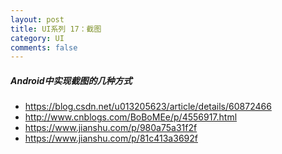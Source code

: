 ```yaml
---
layout: post
title: UI系列 17：截图
category: UI
comments: false
---
```

    	
	
#####  Android中实现截图的几种方式

* <https://blog.csdn.net/u013205623/article/details/60872466>
* <http://www.cnblogs.com/BoBoMEe/p/4556917.html>
* <https://www.jianshu.com/p/980a75a31f2f>
* <https://www.jianshu.com/p/81c413a3692f>
	
	
	
	
	
	
	
	
	
	
	
	
	